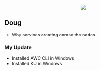  <p align="center">
    <img src="https://github.com/sudheermuthyala/EKS/blob/main/Img/" />
      </p>

## Doug

- Why services creating acrose the nodes

### My Update 
- Installed AWC CLI in Windows
- Installed KU in Windows